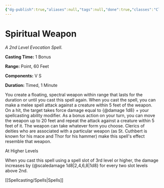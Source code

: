 ```yaml
---
{"dg-publish":true,"aliases":null,"tags":null,"done":true,"classes":"Cleric,","spellLevel":2,"school":"Evocation","source":"PHB","permalink":"/spells/spiritual-weapon/","dgHomeLink":false,"dgPassFrontmatter":true}
---
```


# Spiritual Weapon
*A 2nd Level Evocation Spell.*

**Casting Time:** 1 Bonus

**Range:** Point, 60 Feet

**Components:** V S 

**Duration:** Timed, 1 Minute

You create a floating, spectral weapon within range that lasts for the duration or until you cast this spell again. When you cast the spell, you can make a melee spell attack against a creature within 5 feet of the weapon. On a hit, the target takes force damage equal to {@damage 1d8} + your spellcasting ability modifier.
As a bonus action on your turn, you can move the weapon up to 20 feet and repeat the attack against a creature within 5 feet of it.
The weapon can take whatever form you choose. Clerics of deities who are associated with a particular weapon (as St. Cuthbert is known for his mace and Thor for his hammer) make this spell's effect resemble that weapon.

At Higher Levels

When you cast this spell using a spell slot of 3rd level or higher, the damage increases by {@scaledamage 1d8|2,4,6,8|1d8} for every two slot levels above 2nd.

[[Spellcasting/Spells|Spells]]